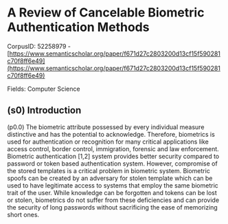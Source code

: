 # A Review of Cancelable Biometric Authentication Methods

CorpusID: 52258979 - [https://www.semanticscholar.org/paper/f671d27c2803200d13cf15f590281c70f8ff6e49](https://www.semanticscholar.org/paper/f671d27c2803200d13cf15f590281c70f8ff6e49)

Fields: Computer Science

## (s0) Introduction
(p0.0) The biometric attribute possessed by every individual measure distinctive and has the potential to acknowledge. Therefore, biometrics is used for authentication or recognition for many critical applications like access control, border control, immigration, forensic and law enforcement. Biometric authentication [1,2] system provides better security compared to password or token based authentication system. However, compromise of the stored templates is a critical problem in biometric system. Biometric spoofs can be created by an adversary for stolen template which can be used to have legitimate access to systems that employ the same biometric trait of the user. While knowledge can be forgotten and tokens can be lost or stolen, biometrics do not suffer from these deficiencies and can provide the security of long passwords without sacrificing the ease of memorizing short ones.
